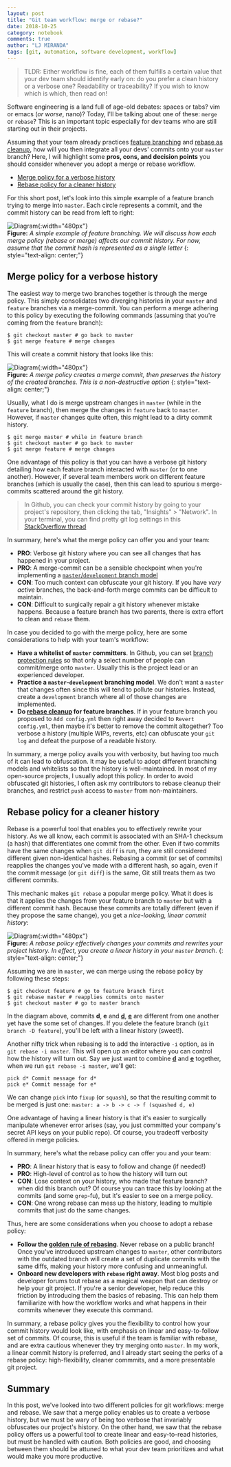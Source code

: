 ```yaml
---
layout: post
title: "Git team workflow: merge or rebase?"
date: 2018-10-25
category: notebook
comments: true
author: "LJ MIRANDA"
tags: [git, automation, software development, workflow]
---
```


> TLDR: Either workflow is fine, each of them fulfills a certain value that
> your dev team should identify early on: do you prefer a clean history or a
> verbose one? Readability or traceability? If you wish to know which is which,
> then read on!

<span class="firstcharacter">S</span>oftware engineering is a land full of age-old debates: spaces or tabs? vim or
emacs (*or worse*, nano)? Today, I'll be talking about one of these: `merge` or
`rebase`? This is an important topic especially for dev teams who are still
starting out in their projects.

Assuming that your team already practices [feature
branching](https://www.atlassian.com/git/tutorials/comparing-workflows/feature-branch-workflow)
and [rebase as
cleanup](https://www.atlassian.com/git/tutorials/rewriting-history/git-rebase),
how will you then integrate all your devs' commits onto your `master` branch?
Here, I will highlight some **pros, cons, and decision points** you should
consider whenever you adopt a merge or rebase workflow.

- [Merge policy for a verbose history](#merge-policy-for-a-verbose-history)
- [Rebase policy for a cleaner history](#rebase-policy-for-a-cleaner-history)

For this short post, let's look into this simple example of a feature branch
trying to merge into `master`. Each circle represents a commit, and the commit
history can be read from left to right:


![Diagram](/assets/png/gitflow/feature-branch.png){:width="480px"}  
__Figure:__ _A simple example of feature branching. We will discuss how each
merge policy (rebase or merge) affects our commit history. For now, assume that
the commit hash is represented as a single letter_
{: style="text-align: center;"}

## Merge policy for a verbose history

The easiest way to merge two branches together is through the merge policy.
This simply consolidates two diverging histories in your `master` and
`feature` branches via a merge-commit. You can perform a merge adhering to 
this policy by executing the following commands (assuming that you're
coming from the `feature` branch):

```shell
$ git checkout master # go back to master
$ git merge feature # merge changes
```

This will create a commit history that looks like this:

![Diagram](/assets/png/gitflow/merge.png){:width="480px"}  
__Figure:__ _A merge policy creates a merge commit, then preserves the
history of the created branches. This is a non-destructive
option_
{: style="text-align: center;"}

Usually, what I do is merge upstream changes in `master` (while in the
`feature` branch), then merge the changes in `feature` back to `master`.
However, if `master` changes quite often, this might lead to a dirty commit
history. 

```shell
$ git merge master # while in feature branch
$ git checkout master # go back to master
$ git merge feature # merge changes
```

One advantage of this policy is that you can have a verbose git history
detailing how each feature branch interacted with `master` (or to one
another). However, if several team members work on different feature branches
(which is usually the case), then this can lead to spuriou s merge-commits
scattered around the git history. 

> In Github, you can check your commit history by going to your project's
> repository, then clicking the tab, "Insights" > "Network". In your terminal, you can find
> pretty git log settings in this [StackOverflow thread](https://stackoverflow.com/questions/1057564/pretty-git-branch-graphs)

In summary, here's what the merge policy can offer you and your team:
- **PRO**: Verbose git history where you can see all changes that has happened in your project.
- **PRO**: A merge-commit can be a sensible checkpoint when you're implementing
  a [`master`/`development` branch model](https://nvie.com/posts/a-successful-git-branching-model/#the-main-branches)
- **CON**: Too much context can obfuscate your git history. If you have *very
    active* branches, the back-and-forth merge commits can be difficult to
    maintain.
- **CON**: Difficult to surgically repair a git history whenever mistake
    happens. Because a feature branch has two parents, there is extra effort to
    clean and `rebase` them.

In case you decided to go with the merge policy, here are some considerations
to help with your team's workflow:
- **Have a whitelist of `master` committers**. In Github, you can set [branch
    protection rules](https://help.github.com/articles/configuring-protected-branches/)
    so that only a select number of people can commit/merge onto `master`.
    Usually this is the project lead or an experienced developer. 
- **Practice a `master`-`development` branching model**. We don't want a
    `master` that changes often since this will tend to pollute our histories.
    Instead, create a `development` branch where all of those changes are
    implemented.
- **Do [rebase cleanup](http://www.siliconfidential.com/articles/15-seconds-to-cleaner-git-history/) for feature branches**.
    If in your feature branch you proposed to `Add config.yml` then right away decided to
    `Revert config.yml`, then maybe it's better to remove the commit
    altogether? Too verbose a history (multiple WIPs, reverts, etc) can
    obfuscate your `git log` and defeat the purpose of a readable history. 

In summary, a merge policy avails you with verbosity, but having too much of it
can lead to obfuscation. It may be useful to adopt different branching models
and whitelists so that the history is well-maintained. In most of my
open-source projects, I usually adopt this policy. In order to avoid obfuscated
git histories, I often ask my contributors to rebase cleanup their branches,
and restrict `push` access to `master` from non-maintainers.

## Rebase policy for a cleaner history

Rebase is a powerful tool that enables you to effectively rewrite your history.
As we all know, each commit is associated with an SHA-1 checksum (a hash) that
differentiates one commit from the other. Even if two commits have the same
changes when `git diff` is run, they are still considered different given
non-identical hashes. Rebasing a commit (or set of commits) reapplies the
changes you've made with a different hash, so again, even if the commit message
(or `git diff`) is the same, Git still treats them as two different commits.

This mechanic makes `git rebase` a popular merge policy. What it does is that
it applies the changes from your feature branch to `master` but with a
different commit hash. Because these commits are totally different (even if
they propose the same change), you get a *nice-looking, linear commit history*:

![Diagram](/assets/png/gitflow/rebase.png){:width="480px"}  
__Figure:__ _A rebase policy effectively changes your commits and rewrites your
project history. In effect, you create a linear history in your `master`
branch._
{: style="text-align: center;"}

Assuming we are in `master`, we can merge using the rebase policy by following
these steps:

```shell
$ git checkout feature # go to feature branch first
$ git rebase master # reapplies commits onto master
$ git checkout master # go to master branch
```

In the diagram above, commits **d**, **e** and **<u>d</u>**, **<u>e</u>** are
different from one another yet have the some set of changes. If you delete the
feature branch (`git branch -D feature`), you'll be left with a linear history
(sweet!).

Another nifty trick when rebasing is to add the interactive `-i` option, as in
`git rebase -i master`. This will open up an editor where you can control how
the history will turn out. Say we just want to combine **<u>d</u>** and
**<u>e</u>** together, when we run `git rebase -i master`, we'll get:

```shell
pick d* Commit message for d*
pick e* Commit message for e*
```

We can change `pick` into `fixup` (or `squash`), so that the resulting commit
to be merged is just one: `master: a -> b -> c -> f (squashed d, e)`

One advantage of having a linear history is that it's easier to surgically
manipulate whenever error arises (say, you just committed your company's secret API
keys on your public repo). Of course, you tradeoff verbosity offered in merge
policies.

In summary, here's what the rebase policy can offer you and your team:
- **PRO**: A linear history that is easy to follow and change (if needed!)
- **PRO**: High-level of control as to how the history will turn out
- **CON**: Lose context on your history, who made that feature branch? when did
    this branch out? Of course you can trace this by looking at the commits
    (and some `grep`-fu), but it's easier to see on a merge policy.
- **CON**: One wrong rebase can mess up the history, leading to multiple
    commits that just do the same changes.

Thus, here are some considerations when you choose to adopt a rebase policy:

- **Follow the [golden rule of
  rebasing](https://www.atlassian.com/git/tutorials/merging-vs-rebasing#the-golden-rule-of-rebasing)**.
  Never rebase on a public branch! Once you've introduced upstream changes to
  `master`, other contributors with the outdated branch will create a set of
  duplicate commits with the same diffs, making your history more confusing and
  unmeaningful.
- **Onboard new developers with `rebase` right away**. Most blog posts and
    developer forums tout rebase as a magical weapon that can destroy or help
    your git project. If you're a senior developer, help reduce this friction
    by introducing them the basics of rebasing. This can help them familiarize
    with how the workflow works and what happens in their commits whenever they
    execute this command.

In summary, a rebase policy gives you the flexibility to control how your
commit history would look like, with emphasis on linear and easy-to-follow set
of commits. Of course, this is useful if the team is familiar with rebase, and
are extra cautious whenever they try merging onto `master`. In my work, a
linear commit history is preferred, and I already start seeing the perks of
a rebase policy: high-flexibility, cleaner commmits, and a more presentable git
project.

## Summary

In this post, we've looked into two different policies for git workflows: merge
and rebase. We saw that a merge policy enables us to create a verbose history,
but we must be wary of being too verbose that invariably obfuscates our
project's history. On the other hand, we saw that the rebase policy offers us a
powerful tool to create linear and easy-to-read histories, but must be handled
with caution. Both policies are good, and choosing between them should be
attuned to what your dev team prioritizes and what would make you more
productive.

